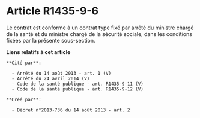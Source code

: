# Article R1435-9-6

Le contrat est conforme à un contrat type fixé par arrêté du ministre chargé de la santé et du ministre chargé de la sécurité
sociale, dans les conditions fixées par la présente sous-section.

**Liens relatifs à cet article**

	**Cité par**:

	  - Arrêté du 14 août 2013 - art. 1 (V)
	  - Arrêté du 24 avril 2014 (V)
	  - Code de la santé publique - art. R1435-9-11 (V)
	  - Code de la santé publique - art. R1435-9-12 (V)

	**Créé par**:

	  - Décret n°2013-736 du 14 août 2013 - art. 2
